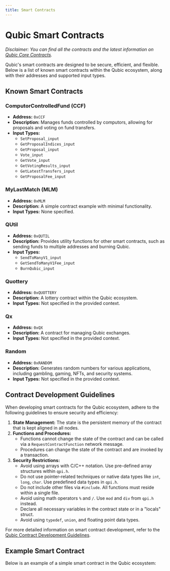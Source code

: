 ```yaml
---
title: Smart Contracts
---
```


# Qubic Smart Contracts

_Disclaimer: You can find all the contracts and the latest information on [Qubic Core Contracts](https://github.com/qubic/core/tree/main/src/contracts)._

Qubic's smart contracts are designed to be secure, efficient, and flexible. Below is a list of known smart contracts within the Qubic ecosystem, along with their addresses and supported input types.

## Known Smart Contracts

### ComputorControlledFund (CCF)
- **Address:** `0xCCF`
- **Description:** Manages funds controlled by computors, allowing for proposals and voting on fund transfers.
- **Input Types:**
  - `SetProposal_input`
  - `GetProposalIndices_input`
  - `GetProposal_input`
  - `Vote_input`
  - `GetVote_input`
  - `GetVotingResults_input`
  - `GetLatestTransfers_input`
  - `GetProposalFee_input`

### MyLastMatch (MLM)
- **Address:** `0xMLM`
- **Description:** A simple contract example with minimal functionality.
- **Input Types:** None specified.

### QUtil
- **Address:** `0xQUTIL`
- **Description:** Provides utility functions for other smart contracts, such as sending funds to multiple addresses and burning Qubic.
- **Input Types:**
  - `SendToManyV1_input`
  - `GetSendToManyV1Fee_input`
  - `BurnQubic_input`

### Quottery
- **Address:** `0xQUOTTERY`
- **Description:** A lottery contract within the Qubic ecosystem.
- **Input Types:** Not specified in the provided context.

### Qx
- **Address:** `0xQX`
- **Description:** A contract for managing Qubic exchanges.
- **Input Types:** Not specified in the provided context.

### Random
- **Address:** `0xRANDOM`
- **Description:** Generates random numbers for various applications, including gambling, gaming, NFTs, and security systems.
- **Input Types:** Not specified in the provided context.

## Contract Development Guidelines

When developing smart contracts for the Qubic ecosystem, adhere to the following guidelines to ensure security and efficiency:

1. **State Management:** The state is the persistent memory of the contract that is kept aligned in all nodes.
2. **Functions and Procedures:** 
   - Functions cannot change the state of the contract and can be called via a `RequestContractFunction` network message.
   - Procedures can change the state of the contract and are invoked by a transaction.
3. **Security Restrictions:**
   - Avoid using arrays with C/C++ notation. Use pre-defined array structures within `qpi.h`.
   - Do not use pointer-related techniques or native data types like `int`, `long`, `char`. Use predefined data types in `qpi.h`.
   - Do not include other files via `#include`. All functions must reside within a single file.
   - Avoid using math operators `%` and `/`. Use `mod` and `div` from `qpi.h` instead.
   - Declare all necessary variables in the contract state or in a "locals" struct.
   - Avoid using `typedef`, `union`, and floating point data types.

For more detailed information on smart contract development, refer to the [Qubic Contract Development Guidelines](https://github.com/qubic/core/tree/main/src/contracts).

## Example Smart Contract

Below is an example of a simple smart contract in the Qubic ecosystem:

